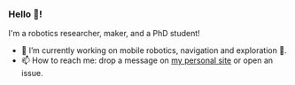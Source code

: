 ### Hello 👋!

I'm a robotics researcher, maker, and a PhD student!

- 🔭 I’m currently working on mobile robotics, navigation and exploration :robot:.
- 📫 How to reach me: drop a message on [my personal site](http://hector.azpurua.me/ "h3ct0r's Homepage") or open an issue.

<!--
**h3ct0r/h3ct0r** is a ✨ _special_ ✨ repository because its `README.md` (this file) appears on your GitHub profile.

Here are some ideas to get you started:

- 🔭 I’m currently working on ...
- 🌱 I’m currently learning ...
- 👯 I’m looking to collaborate on ...
- 🤔 I’m looking for help with ...
- 💬 Ask me about ...
- 📫 How to reach me: ...
- 😄 Pronouns: ...
- ⚡ Fun fact: ...
-->
